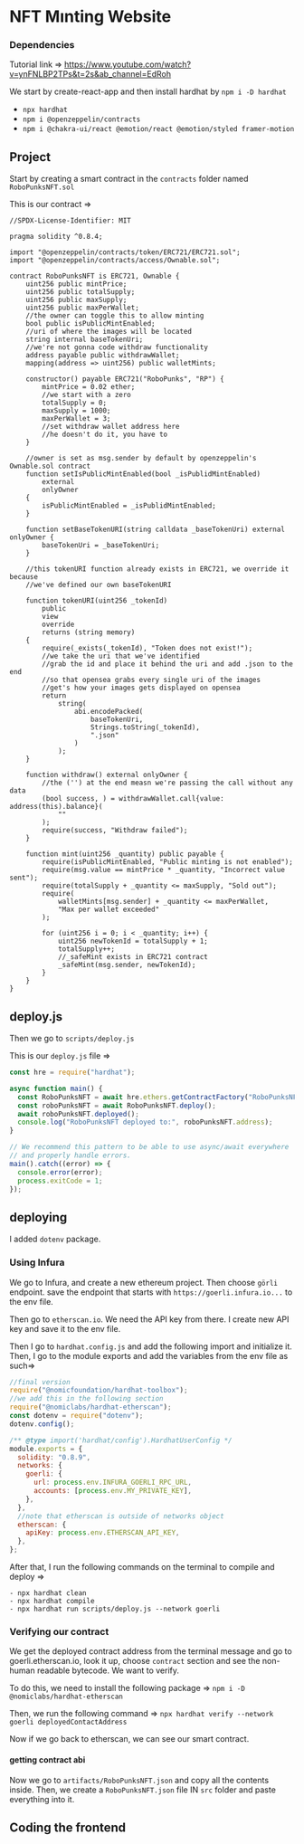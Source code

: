# NFT Mınting Website

### Dependencies

Tutorial link => https://www.youtube.com/watch?v=ynFNLBP2TPs&t=2s&ab_channel=EdRoh

We start by create-react-app and then install hardhat by `npm i -D hardhat`

- `npx hardhat`
- `npm i @openzeppelin/contracts`
- `npm i @chakra-ui/react @emotion/react @emotion/styled framer-motion`

## Project

Start by creating a smart contract in the `contracts` folder named `RoboPunksNFT.sol`

This is our contract =>

```solidity
//SPDX-License-Identifier: MIT

pragma solidity ^0.8.4;

import "@openzeppelin/contracts/token/ERC721/ERC721.sol";
import "@openzeppelin/contracts/access/Ownable.sol";

contract RoboPunksNFT is ERC721, Ownable {
    uint256 public mintPrice;
    uint256 public totalSupply;
    uint256 public maxSupply;
    uint256 public maxPerWallet;
    //the owner can toggle this to allow minting
    bool public isPublicMintEnabled;
    //uri of where the images will be located
    string internal baseTokenUri;
    //we're not gonna code withdraw functionality
    address payable public withdrawWallet;
    mapping(address => uint256) public walletMints;

    constructor() payable ERC721("RoboPunks", "RP") {
        mintPrice = 0.02 ether;
        //we start with a zero
        totalSupply = 0;
        maxSupply = 1000;
        maxPerWallet = 3;
        //set withdraw wallet address here
        //he doesn't do it, you have to
    }

    //owner is set as msg.sender by default by openzeppelin's Ownable.sol contract
    function setIsPublicMintEnabled(bool _isPublidMintEnabled)
        external
        onlyOwner
    {
        isPublicMintEnabled = _isPublidMintEnabled;
    }

    function setBaseTokenURI(string calldata _baseTokenUri) external onlyOwner {
        baseTokenUri = _baseTokenUri;
    }

    //this tokenURI function already exists in ERC721, we override it because
    //we've defined our own baseTokenURI

    function tokenURI(uint256 _tokenId)
        public
        view
        override
        returns (string memory)
    {
        require(_exists(_tokenId), "Token does not exist!");
        //we take the uri that we've identified
        //grab the id and place it behind the uri and add .json to the end
        //so that opensea grabs every single uri of the images
        //get's how your images gets displayed on opensea
        return
            string(
                abi.encodePacked(
                    baseTokenUri,
                    Strings.toString(_tokenId),
                    ".json"
                )
            );
    }

    function withdraw() external onlyOwner {
        //the ('') at the end measn we're passing the call without any data
        (bool success, ) = withdrawWallet.call{value: address(this).balance}(
            ""
        );
        require(success, "Withdraw failed");
    }

    function mint(uint256 _quantity) public payable {
        require(isPublicMintEnabled, "Public minting is not enabled");
        require(msg.value == mintPrice * _quantity, "Incorrect value sent");
        require(totalSupply + _quantity <= maxSupply, "Sold out");
        require(
            walletMints[msg.sender] + _quantity <= maxPerWallet,
            "Max per wallet exceeded"
        );

        for (uint256 i = 0; i < _quantity; i++) {
            uint256 newTokenId = totalSupply + 1;
            totalSupply++;
            //_safeMint exists in ERC721 contract
            _safeMint(msg.sender, newTokenId);
        }
    }
}
```

## deploy.js

Then we go to `scripts/deploy.js`

This is our `deploy.js` file =>

```javascript
const hre = require("hardhat");

async function main() {
  const RoboPunksNFT = await hre.ethers.getContractFactory("RoboPunksNFT");
  const roboPunksNFT = await RoboPunksNFT.deploy();
  await roboPunksNFT.deployed();
  console.log("RoboPunksNFT deployed to:", roboPunksNFT.address);
}

// We recommend this pattern to be able to use async/await everywhere
// and properly handle errors.
main().catch((error) => {
  console.error(error);
  process.exitCode = 1;
});
```

## deploying

I added `dotenv` package.

### Using Infura

We go to Infura, and create a new ethereum project. Then choose `görli` endpoint. save the endpoint that starts with `https://goerli.infura.io...` to the env file.

Then go to `etherscan.io`. We need the API key from there. I create new API key and save it to the env file.

Then I go to `hardhat.config.js` and add the following import and initialize it. Then, I go to the module exports and add the variables from the env file as such=>

```javascript
//final version
require("@nomicfoundation/hardhat-toolbox");
//we add this in the following section
require("@nomiclabs/hardhat-etherscan");
const dotenv = require("dotenv");
dotenv.config();

/** @type import('hardhat/config').HardhatUserConfig */
module.exports = {
  solidity: "0.8.9",
  networks: {
    goerli: {
      url: process.env.INFURA_GOERLI_RPC_URL,
      accounts: [process.env.MY_PRIVATE_KEY],
    },
  },
  //note that etherscan is outside of networks object
  etherscan: {
    apiKey: process.env.ETHERSCAN_API_KEY,
  },
};
```

After that, I run the following commands on the terminal to compile and deploy =>

```
- npx hardhat clean
- npx hardhat compile
- npx hardhat run scripts/deploy.js --network goerli
```

### Verifying our contract

We get the deployed contract address from the terminal message and go to goerli.etherscan.io, look it up, choose `contract` section and see the non-human readable bytecode. We want to verify.

To do this, we need to install the following package => `npm i -D @nomiclabs/hardhat-etherscan`

Then, we run the following command => `npx hardhat verify --network goerli deployedContactAddress`

Now if we go back to etherscan, we can see our smart contract.

#### getting contract abi

Now we go to `artifacts/RoboPunksNFT.json` and copy all the contents inside. Then, we create a `RoboPunksNFT.json` file IN `src` folder and paste everything into it.

## Coding the frontend
